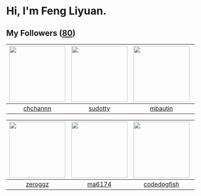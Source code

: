 # Hi, I'm Feng Liyuan.

## My Followers ([80](https://github.com/SunRunAway?tab=followers))

| <img src="https://avatars3.githubusercontent.com/u/4281540?v=4" width="150" height="150" /> | <img src="https://avatars1.githubusercontent.com/u/4898483?v=4" width="150" height="150" /> | <img src="https://avatars0.githubusercontent.com/u/552936?v=4" width="150" height="150" /> | <img src="https://avatars2.githubusercontent.com/u/52882128?v=4" width="150" height="150" /> |
| :-----------------------------------------------------------------------------------------: | :-----------------------------------------------------------------------------------------: | :----------------------------------------------------------------------------------------: | :------------------------------------------------------------------------------------------: |
|                           [chchannn](https://github.com/chchannn)                           |                            [sudotty](https://github.com/sudotty)                            |                            [mbautin](https://github.com/mbautin)                           |                       [markovicmarco](https://github.com/markovicmarco)                      |

| <img src="https://avatars2.githubusercontent.com/u/55519398?v=4" width="150" height="150" /> | <img src="https://avatars0.githubusercontent.com/u/1449133?v=4" width="150" height="150" /> | <img src="https://avatars2.githubusercontent.com/u/6002026?v=4" width="150" height="150" /> | <img src="https://avatars1.githubusercontent.com/u/1171686?v=4" width="150" height="150" /> |
| :------------------------------------------------------------------------------------------: | :-----------------------------------------------------------------------------------------: | :-----------------------------------------------------------------------------------------: | :-----------------------------------------------------------------------------------------: |
|                             [zeroggz](https://github.com/zeroggz)                            |                             [ma6174](https://github.com/ma6174)                             |                        [codedogfish](https://github.com/codedogfish)                        |                            [wangtuo](https://github.com/wangtuo)                            |